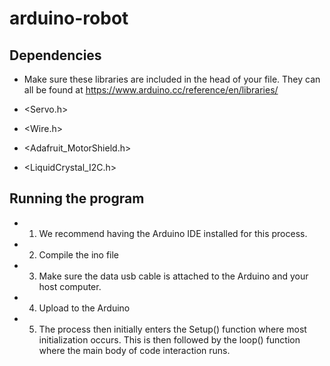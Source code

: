 # arduino-robot

## Dependencies

- Make sure these libraries are included in the head of your file. They can all be found at https://www.arduino.cc/reference/en/libraries/

- <Servo.h>

- <Wire.h>

- <Adafruit_MotorShield.h>

- <LiquidCrystal_I2C.h>

## Running the program

- 1. We recommend having the Arduino IDE installed for this process.
- 2. Compile the ino file
- 3. Make sure the data usb cable is attached to the Arduino and your host computer. 
- 4. Upload to the Arduino
- 5. The process then initially enters the Setup() function where most initialization occurs. This is then followed by the loop() function where the main body of code interaction runs.

